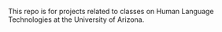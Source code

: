 This repo is for projects related to classes on Human Language Technologies at the University of Arizona.
